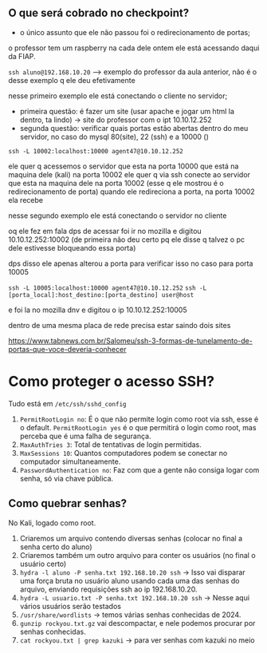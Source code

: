 ## O que será cobrado no checkpoint?

- o único assunto que ele não passou foi o redirecionamento de portas;

o professor tem um raspberry na cada dele ontem ele está acessando daqui da FIAP.

`ssh aluno@192.168.10.20` --> exemplo do professor da aula anterior, não é o desse exemplo q ele deu efetivamente

nesse primeiro exemplo ele está conectando o cliente no servidor;

- primeira questão: é fazer um site (usar apache e jogar um html la dentro, ta lindo) -> site do professor com o ipt 10.10.12.252
- segunda questão: verificar quais portas estão abertas dentro do meu servidor, no caso do mysql 80(site), 22 (ssh) e a 10000 ()

`ssh -L 10002:localhost:10000 agent47@10.10.12.252` 

ele quer q acessemos o servidor que esta na porta 10000 que está na maquina dele (kali) na porta 10002
ele quer q via ssh conecte ao servidor que esta na maquina dele na porta 10002 (esse q ele mostrou é o redirecionamento de porta)
quando ele redireciona a porta, na porta 10002 ela recebe 

nesse segundo exemplo ele está conectando o servidor no cliente

oq ele fez em fala dps de acessar foi ir no mozilla e digitou 10.10.12.252:10002 (de primeira não deu certo pq ele disse q talvez o pc dele estivesse bloqueando essa porta)

dps disso ele apenas alterou a porta para verificar isso no caso para porta 10005

`ssh -L 10005:localhost:10000 agent47@10.10.12.252`
`ssh -L [porta_local]:host_destino:[porta_destino] user@host`

e foi la no mozilla dnv e digitou o ip 10.10.12.252:10005


dentro de uma mesma placa de rede precisa estar saindo dois sites

https://www.tabnews.com.br/Salomeu/ssh-3-formas-de-tunelamento-de-portas-que-voce-deveria-conhecer

# Como proteger o acesso SSH?
Tudo está em `/etc/ssh/sshd_config`

1. `PermitRootLogin no`: É o que não permite login como root via ssh, esse é o default. `PermitRootLogin yes` é o que permitirá o login como root, mas perceba que é uma falha de segurança.
2. `MaxAuthTries 3`: Total de tentativas de login permitidas.
3. `MaxSessions 10`: Quantos computadores podem se conectar no computador simultaneamente.
4. `PasswordAuthentication no`: Faz com que a gente não consiga logar com senha, só via chave pública.

## Como quebrar senhas?
No Kali, logado como root.
1. Criaremos um arquivo contendo diversas senhas (colocar no final a senha certo do aluno)
2. Criaremos também um outro arquivo para conter os usuários (no final o usuário certo)
3. `hydra -l aluno -P senha.txt 192.168.10.20 ssh` -> Isso vai disparar uma força bruta no usuário aluno usando cada uma das senhas do arquivo, enviando requisições ssh ao ip 192.168.10.20.  
4. `hydra -L usuario.txt -P senha.txt 192.168.10.20 ssh` -> Nesse aqui vários usuários serão testados
5. `/usr/share/wordlists` -> temos várias senhas conhecidas de 2024.
6. `gunzip rockyou.txt.gz` vai descompactar, e nele podemos procurar por senhas conhecidas.
7. `cat rockyou.txt | grep kazuki` -> para ver senhas com kazuki no meio